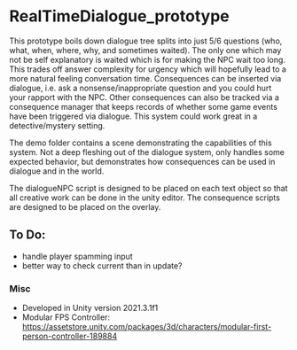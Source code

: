 # RealTimeDialogue_prototype

This prototype boils down dialogue tree splits into just 5/6 questions (who, what, when, where, why, and sometimes waited). The only one which may not be self explanatory is waited which is for making the NPC wait too long. This trades off answer complexity for urgency which will hopefully lead to a more natural feeling conversation time. Consequences can be inserted via dialogue, i.e. ask a nonsense/inappropriate question and you could hurt your rapport with the NPC. Other consequences can also be tracked via a consequence manager that keeps records of whether some game events have been triggered via dialogue. This system could work great in a detective/mystery setting.

The demo folder contains a scene demonstrating the capabilities of this system. Not a deep fleshing out of the dialogue system, only handles some expected behavior, but demonstrates how consequences can be used in dialogue and in the world.

The dialogueNPC script is designed to be placed on each text object so that all creative work can be done in the unity editor. The consequence scripts are designed to be placed on the overlay.


## To Do:
- handle player spamming input
- better way to check current than in update?

### Misc
- Developed in Unity version 2021.3.1f1
- Modular FPS Controller: https://assetstore.unity.com/packages/3d/characters/modular-first-person-controller-189884
